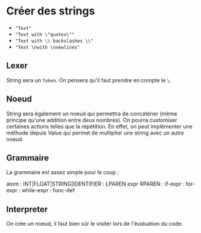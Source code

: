 # Créer des strings

* `"Text"`
* `"Text with \"quotes\""`
* `"Text with \\ backslashes \\"`
* `"Text \nwith \nnewlines"`

## Lexer

String sera un `Token`. On pensera qu'il faut prendre en compte le `\`.

## Noeud

String sera également un noeud qui permettra de concaténer (même principe qu'une addition entre deux nombres). On pourra customiser certaines actions telles que la répétition. En effet, on peut implémenter une méthode depuis Value qui permet de multiplier une string avec un autre noeud.

## Grammaire

La grammaire est assez simple pour le coup :

atom    : INT|FLOAT|STRING|IDENTIFIER
        : LPAREN expr RPAREN
        : if-expr
        : for-expr
        : while-expr
        : func-def

## Interpreter

On crée un noeud, il faut bien sûr le visiter lors de l'évaluation du code.